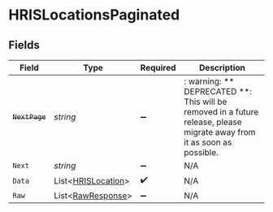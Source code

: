 # HRISLocationsPaginated


## Fields

| Field                                                                                                                   | Type                                                                                                                    | Required                                                                                                                | Description                                                                                                             |
| ----------------------------------------------------------------------------------------------------------------------- | ----------------------------------------------------------------------------------------------------------------------- | ----------------------------------------------------------------------------------------------------------------------- | ----------------------------------------------------------------------------------------------------------------------- |
| ~~`NextPage`~~                                                                                                          | *string*                                                                                                                | :heavy_minus_sign:                                                                                                      | : warning: ** DEPRECATED **: This will be removed in a future release, please migrate away from it as soon as possible. |
| `Next`                                                                                                                  | *string*                                                                                                                | :heavy_minus_sign:                                                                                                      | N/A                                                                                                                     |
| `Data`                                                                                                                  | List<[HRISLocation](../../Models/Components/HRISLocation.md)>                                                           | :heavy_check_mark:                                                                                                      | N/A                                                                                                                     |
| `Raw`                                                                                                                   | List<[RawResponse](../../Models/Components/RawResponse.md)>                                                             | :heavy_minus_sign:                                                                                                      | N/A                                                                                                                     |